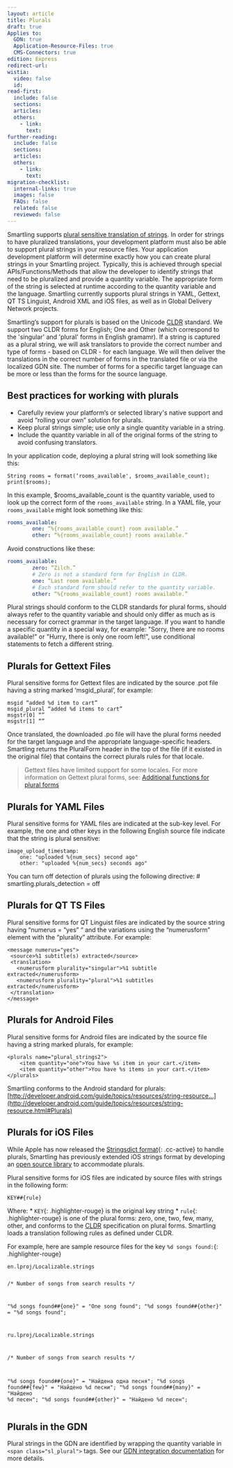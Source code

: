 ```yaml
---
layout: article
title: Plurals
draft: true
Applies to:
  GDN: true
  Application-Resource-Files: true
  CMS-Connectors: true
edition: Express
redirect-url:
wistia:
  video: false
  id:
read-first:
  include: false
  sections:
  articles:
  others:
    - link:
      text:
further-reading:
  include: false
  sections:
  articles:
  others:
    - link:
      text:
migration-checklist:
  internal-links: true
  images: false
  FAQs: false
  related: false
  reviewed: false
---
```




Smartling supports [plural sensitive translation of strings](/knowledge-base/articles/translating-plurals/). In order for strings to have pluralized translations, your development platform must also be able to support plural strings in your resource files.  Your application development platform will determine exactly how you can create plural strings in your Smartling project. Typically, this is achieved through special APIs/Functions/Methods that allow the developer to identify strings that need to be pluralized and provide a quantity variable. The appropriate form of the string is selected at runtime according to the quantity variable and the language.  Smartling currently supports plural strings in YAML, Gettext, QT TS Linguist, Android XML and iOS files, as well as in Global Delivery Network projects.

Smartling’s support for plurals is based on the Unicode [CLDR](http://www.unicode.org/cldr/charts/27/supplemental/language_plural_rules.html) standard.  We support two CLDR forms for English; One and Other (which correspond to the 'singular' and 'plural' forms in English gramamr).  If a string is captured as a plural string, we will ask translators to provide the correct number and type of forms - based on CLDR - for each language.  We will then deliver the translations in the correct number of forms in the translated file or via the localized GDN site.  The number of forms for a specific target language can be more or less than the forms for the source language.

## Best practices for working with plurals

* Carefully review your platform’s or selected library's native support and avoid “rolling your own” solution for plurals.
* Keep plural strings simple; use only a single quantity variable in a string.
* Include the quantity variable in all of the original forms of the string to avoid confusing translators.


In your application code, deploying a plural string will look something like this:

~~~
String rooms = format(‘rooms_available', $rooms_available_count);
print($rooms);
~~~

In this example, $rooms_available_count is the quantity variable, used to look up the correct form of the `rooms_available` string. In a YAML file, your `rooms_available` might look something like this:

~~~yaml
rooms_available:
        one: “%{rooms_available_count} room available.”
        other: “%{rooms_available_count} rooms available.”
~~~

Avoid constructions like these:

~~~yaml
rooms_available:
        zero: “Zilch.”
        # Zero is not a standard form for English in CLDR.
        one: “Last room available.”
        # Each standard form should refer to the quantity variable.
        other: “%{rooms_available_count} rooms available.”
~~~

Plural strings should conform to the CLDR standards for plural forms, should always refer to the quantity variable and should only differ as much as is necessary for correct grammar in the target language. If you want to handle a specific quantity in a special way, for example: "Sorry, there are no rooms available!" or "Hurry, there is only one room left!", use conditional statements to fetch a different string.

## Plurals for Gettext Files

Plural sensitive forms for Gettext files are indicated by the source .pot file having a string marked ‘msgid_plural’, for example:

<div class="highlighter-rouge"><pre class="highlight"><code>msgid &ldquo;added %d item to cart&rdquo;
msgid_plural &ldquo;added %d items to cart&rdquo;
msgstr[0] &ldquo;&rdquo;
msgstr[1] &ldquo;&rdquo;
</code></pre></div>

Once translated, the downloaded .po file will have the plural forms needed for the target language and the appropriate language-specific headers. Smartling returns the PluralForm header in the top of the file (if it existed in the original file) that contains the correct plurals rules for that locale.

> Gettext files have limited support for some locales. For more information on Gettext plural forms, see: [Additional functions for plural forms](http://www.gnu.org/savannah-checkouts/gnu/gettext/manual/html_node/Plural-forms.html)

## Plurals for YAML Files

Plural sensitive forms for YAML files are indicated at the sub-key level. For example, the one and other keys in the following English source file indicate that the string is plural sensitive:

<div class="highlighter-rouge"><pre class="highlight"><code>image_upload_timestamp:
    one: "uploaded %{num_secs} second ago"
    other: "uploaded %{num_secs} seconds ago"
</code></pre></div>

You can turn off detection of plurals using the following directive: # smartling.plurals_detection = off

## Plurals for QT TS Files

Plural sensitive forms for QT Linguist files are indicated by the source string having “numerus = “yes” “ and the variations using the “numerusform” element with the “plurality” attribute. For example:

<div class="highlighter-rouge"><pre class="highlight"><code>&lt;message numerus="yes"&gt;
 &lt;source&gt;%1 subtitle(s) extracted&lt;/source&gt;
 &lt;translation&gt;
   &lt;numerusform plurality="singular"&gt;%1 subtitle extracted&lt;/numerusform&gt;
   &lt;numerusform plurality="plural"&gt;%1 subtitles extracted&lt;/numerusform&gt;
 &lt;/translation&gt;
&lt;/message&gt;
</code></pre></div>

## Plurals for Android Files

Plural sensitive forms for Android files are indicated by the source file having a string marked plurals, for example:

<div class="highlighter-rouge"><pre class="highlight"><code>&lt;plurals name="plural_strings2"&gt;
    &lt;item quantity="one"&gt;You have %s item in your cart.&lt;/item&gt;
    &lt;item quantity="other"&gt;You have %s items in your cart.&lt;/item&gt;
&lt;/plurals&gt;
</code></pre></div>

Smartling conforms to the Android standard for plurals: [http://developer.android.com/guide/topics/resources/string-resource…](http://developer.android.com/guide/topics/resources/string-resource.html#Plurals)

## Plurals for iOS Files

While Apple has now released the [Stringsdict format](/developers/supported-file-types/iOS-stringsdict/){: .cc-active} to handle plurals, Smartling has previously extended iOS strings format by developing an [open source library](https://github.com/Smartling/ios-i18n) to accommodate plurals.

Plural sensitive forms for iOS files are indicated by source files with strings in the following form:

<div class="highlighter-rouge"><pre class="highlight"><code>KEY##{rule}
</code></pre></div>

Where: \* `KEY`{: .highlighter-rouge} is the original key string \* `rule`{: .highlighter-rouge} is one of the plural forms: zero, one, two, few, many, other, and conforms to the [CLDR](http://unicode.org/repos/cldr-tmp/trunk/diff/supplemental/language_plural_rules.html) specification on plural forms. Smartling loads a translation following rules as defined under CLDR.

For example, here are sample resource files for the key `%d songs found:`{: .highlighter-rouge}

<div class="highlighter-rouge"><pre class="highlight"><code>en.lproj/Localizable.strings

/* Number of songs from search results */

"%d songs found##{one}" = "One song found";
"%d songs found##{other}" = "%d songs found";

ru.lproj/Localizable.strings

/* Number of songs from search results */

"%d songs found##{one}" = "Найдена одна песня";
"%d songs found##{few}" = "Найдено %d песни";
"%d songs found##{many}" = "Найдено %d песен";
"%d songs found##{other}" = "Найдено %d песен";
</code></pre></div>

## Plurals in the GDN

Plural strings in the GDN are identified by wrapping the quantity variable in `<span class="sl_plural">` tags. See our [GDN integration documentation](/knowledge-base/articles/handle-plurals-in-a-gdn-project/) for more details.